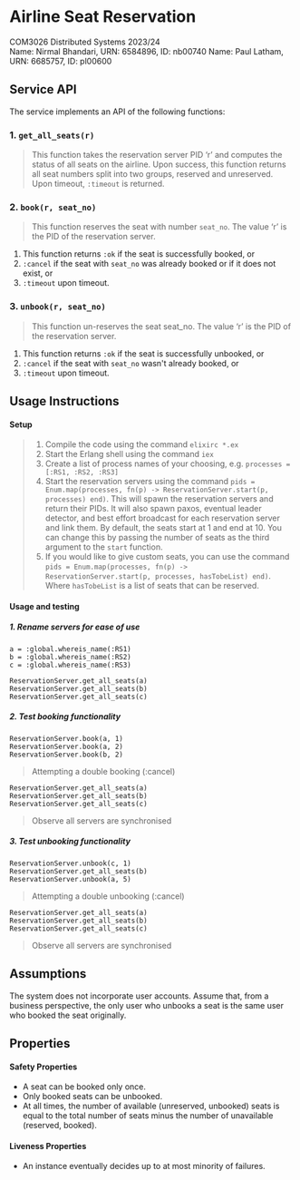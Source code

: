 # Airline Seat Reservation

COM3026 Distributed Systems 2023/24  
Name: Nirmal Bhandari, URN: 6584896, ID: nb00740
Name: Paul Latham, URN: 6685757, ID: pl00600

## Service API

The service implements an API of the following functions:

### 1. `get_all_seats(r)`

> This function takes the reservation server PID ‘r’ and computes the status of all seats on the airline. Upon success, this function returns all seat numbers split into two groups, reserved and unreserved. Upon timeout, `:timeout` is returned.

### 2. `book(r, seat_no)`

> This function reserves the seat with number `seat_no`. The value ‘r’ is the PID of the reservation server.

1.  This function returns `:ok` if the seat is successfully booked, or
2.  `:cancel` if the seat with `seat_no` was already booked or if it does not exist, or
3.  `:timeout` upon timeout.

### 3. `unbook(r, seat_no)`

> This function un-reserves the seat seat_no. The value ‘r’ is the PID of the reservation server.

1.  This function returns `:ok` if the seat is successfully unbooked, or
2.  `:cancel` if the seat with `seat_no` wasn't already booked, or
3.  `:timeout` upon timeout.

## Usage Instructions

#### Setup

> 1. Compile the code using the command `elixirc *.ex`
> 2. Start the Erlang shell using the command `iex`
> 3. Create a list of process names of your choosing, e.g. `processes = [:RS1, :RS2, :RS3]`
> 4. Start the reservation servers using the command `pids = Enum.map(processes, fn(p) -> ReservationServer.start(p, processes) end)`. This will spawn the reservation servers and return their PIDs. It will also spawn paxos, eventual leader detector, and best effort broadcast for each reservation server and link them. By default, the seats start at 1 and end at 10. You can change this by passing the number of seats as the third argument to the `start` function.
> 5. If you would like to give custom seats, you can use the command `pids = Enum.map(processes, fn(p) -> ReservationServer.start(p, processes, hasTobeList) end)`. Where `hasTobeList` is a list of seats that can be reserved.

#### Usage and testing

##### 1. Rename servers for ease of use

`a = :global.whereis_name(:RS1)`  
`b = :global.whereis_name(:RS2)`  
`c = :global.whereis_name(:RS3)`  

`ReservationServer.get_all_seats(a)`  
`ReservationServer.get_all_seats(b)`  
`ReservationServer.get_all_seats(c)`  

##### 2. Test booking functionality

`ReservationServer.book(a, 1)`  
`ReservationServer.book(a, 2)`  
`ReservationServer.book(b, 2)`
> Attempting a double booking (:cancel)  


`ReservationServer.get_all_seats(a)`  
`ReservationServer.get_all_seats(b)`  
`ReservationServer.get_all_seats(c)`  
> Observe all servers are synchronised  

##### 3. Test unbooking functionality

`ReservationServer.unbook(c, 1)`  
`ReservationServer.get_all_seats(b)`  
`ReservationServer.unbook(a, 5)` 
> Attempting a double unbooking (:cancel)  


`ReservationServer.get_all_seats(a)`  
`ReservationServer.get_all_seats(b)`  
`ReservationServer.get_all_seats(c)`  
> Observe all servers are synchronised

## Assumptions

The system does not incorporate user accounts. Assume that, from a business perspective, the only user who unbooks a seat is the same user who booked the seat originally.

## Properties

#### Safety Properties

- A seat can be booked only once.
- Only booked seats can be unbooked.
- At all times, the number of available (unreserved, unbooked) seats is equal to the total number of seats minus the number of unavailable (reserved, booked).

#### Liveness Properties

- An instance eventually decides up to at most minority of failures.
